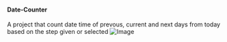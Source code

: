 #### Date-Counter
A project that count date time of prevous, current and next days from today based on the step given or selected
![Image](https://github.com/user-attachments/assets/45bab360-624e-498b-b1b3-58e9d1be845d)
